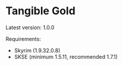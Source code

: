 Tangible Gold
=============
Latest version: 1.0.0

Requirements:
- Skyrim (1.9.32.0.8)
- SKSE (minimum 1.5.11, recommended 1.7.1)
